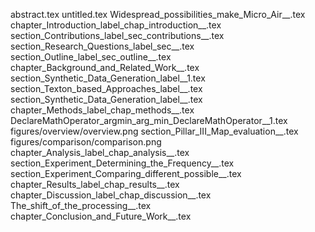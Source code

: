 abstract.tex
untitled.tex
Widespread_possibilities_make_Micro_Air__.tex
chapter_Introduction_label_chap_introduction__.tex
section_Contributions_label_sec_contributions__.tex
section_Research_Questions_label_sec__.tex
section_Outline_label_sec_outline__.tex
chapter_Background_and_Related_Work__.tex
section_Synthetic_Data_Generation_label__1.tex
section_Texton_based_Approaches_label__.tex
section_Synthetic_Data_Generation_label__.tex
chapter_Methods_label_chap_methods__.tex
DeclareMathOperator_argmin_arg_min_DeclareMathOperator__1.tex
figures/overview/overview.png
section_Pillar_III_Map_evaluation__.tex
figures/comparison/comparison.png
chapter_Analysis_label_chap_analysis__.tex
section_Experiment_Determining_the_Frequency__.tex
section_Experiment_Comparing_different_possible__.tex
chapter_Results_label_chap_results__.tex
chapter_Discussion_label_chap_discussion__.tex
The_shift_of_the_processing__.tex
chapter_Conclusion_and_Future_Work__.tex

